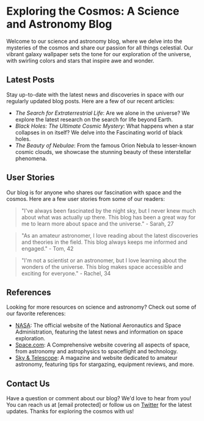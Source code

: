 <!--
Write me content for website with wallpaper which alt text is:

"A vibrant galaxy with swirling colors and stars for a science or astronomy blog"

The name/title of the page should not be 1:1 copy of the alt text but rather a real content of the website which is using this wallpaper.

- Use markdown format
- Start with the heading
- The content should look like a real website
- Include real sections like references, contact, user stories, etc. use things relevant to the page purpose.
- Feel free to use structure like headings, bullets, numbering, blockquotes, paragraphs, horizontal lines, etc.
- You can use formatting like bold or _italic_
- You can include UTF-8 emojis
- Links should be only #hash anchors (and you can refer to the document itself)
- Do not include images
-->

<!--font:Montserrat-->

# Exploring the Cosmos: A Science and Astronomy Blog

Welcome to our science and astronomy blog, where we delve into the mysteries of the cosmos and share our passion for all things celestial. Our vibrant galaxy wallpaper sets the tone for our exploration of the universe, with swirling colors and stars that inspire awe and wonder.

## Latest Posts

Stay up-to-date with the latest news and discoveries in space with our regularly updated blog posts. Here are a few of our recent articles:

-   _The Search for Ex<wbr>tra<wbr>terre<wbr>strial Life_: Are we alone in the universe? We explore the latest research on the search for life beyond Earth.
-   _Black Holes: The Ultimate Cosmic Mystery_: What happens when a star collapses in on itself? We delve into the Fas<wbr>ci<wbr>na<wbr>ting world of black holes.
-   _The Beauty of Nebulae_: From the famous Orion Nebula to lesser-known cosmic clouds, we showcase the stunning beauty of these interstellar phenomena.

## User Stories

Our blog is for anyone who shares our fascination with space and the cosmos. Here are a few user stories from some of our readers:

> "I've always been fascinated by the night sky, but I never knew much about what was actually up there. This blog has been a great way for me to learn more about space and the universe." - Sarah, 27

> "As an amateur astronomer, I love reading about the latest discoveries and theories in the field. This blog always keeps me informed and engaged." - Tom, 42

> "I'm not a scientist or an astronomer, but I love learning about the wonders of the universe. This blog makes space accessible and exciting for everyone." - Rachel, 34

## References

Looking for more resources on science and astronomy? Check out some of our favorite references:

-   [NASA](#): The official website of the National Aeronautics and Space Administration, featuring the latest news and information on space exploration.
-   [Space.com](#): A Com<wbr>pre<wbr>hen<wbr>sive website covering all aspects of space, from astronomy and astrophysics to spaceflight and technology.
-   [Sky & Telescope](#): A magazine and website dedicated to amateur astronomy, featuring tips for stargazing, equipment reviews, and more.

## Contact Us

Have a question or comment about our blog? We'd love to hear from you! You can reach us at [email protected] or follow us on [Twitter](#) for the latest updates. Thanks for exploring the cosmos with us!
